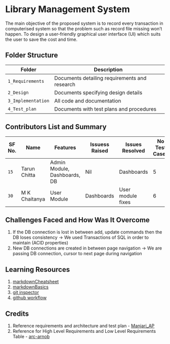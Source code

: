 # Library Management System

The main objective of the proposed system is to record every transaction in computerised system so that the problem such as record file missing won’t happen.
To design a user-friendly graphical user interface (UI) which suits the user to save the cost and time.

<!-- Build | Code Quality | Unity | [Git Inspector](using github.io option)
------|----------|-------|--------------
[![C/C++ CI](https://github.com/Sanchana-2k/LTTS_C_MiniProject/actions/workflows/c-cpp.yml/badge.svg)](https://github.com/Sanchana-2k/LTTS_C_MiniProject/blob/b805d43e91e40f65639270e74d421be9d544b0ab/.github/workflows/c-cpp.yml) | [![Static Cppcheck](https://github.com/Sanchana-2k/LTTS_C_MiniProject/actions/workflows/cppcheck.yml/badge.svg)](https://github.com/Sanchana-2k/LTTS_C_MiniProject/blob/b805d43e91e40f65639270e74d421be9d544b0ab/.github/workflows/cppcheck.yml) [![Dynamic Valgrind](https://github.com/Sanchana-2k/LTTS_C_MiniProject/actions/workflows/dynamic-code-quality.yml/badge.svg)](https://github.com/Sanchana-2k/LTTS_C_MiniProject/blob/b805d43e91e40f65639270e74d421be9d544b0ab/.github/workflows/dynamic-code-quality.yml) [![Code Coverage](https://github.com/Sanchana-2k/LTTS_C_MiniProject/actions/workflows/coverage.yml/badge.svg)](https://github.com/Sanchana-2k/LTTS_C_MiniProject/blob/b805d43e91e40f65639270e74d421be9d544b0ab/.github/workflows/coverage.yml) | [![Unity - Unit Testing](https://github.com/Sanchana-2k/LTTS_C_MiniProject/actions/workflows/unity.yml/badge.svg)](https://github.com/Sanchana-2k/LTTS_C_MiniProject/blob/b805d43e91e40f65639270e74d421be9d544b0ab/.github/workflows/unity.yml) | [![Git Inspector](https://github.com/Sanchana-2k/LTTS_C_MiniProject/actions/workflows/gitinspector.yml/badge.svg)](https://github.com/Sanchana-2k/LTTS_C_MiniProject/blob/b805d43e91e40f65639270e74d421be9d544b0ab/.github/workflows/gitinspector.yml) -->


## Folder Structure
Folder             | Description
-------------------| -----------------------------------------
`1_Requirements`   | Documents detailing requirements and research
`2_Design`         | Documents specifying design details
`3_Implementation` | All code and documentation
`4_Test_plan`      | Documents with test plans and procedures

## Contributors List and Summary

SF No. |  Name   |    Features    | Issuess Raised |Issues Resolved|No Test Cases|Test Case Pass
-------|---------|----------------|----------------|---------------|-------------|--------------
`15` | Tarun Chitta  | Admin Module, Dashboards, DB    | Nil     | Dashboards   | 5   | YES    
`30` | M K Chaitanya | User Module | Dashboards | User module fixes | 6 | YES
   

## Challenges Faced and How Was It Overcome

1. If the DB connection is lost in between add, update commands then the DB loses consistency -> We used Transactions of SQL in order to maintain (ACID properties)
2. New DB connections are created in between page navigation -> We are passing DB connection, cursor to next page during navigation

## Learning Resources
1. [markdownCheatsheet](https://github.com/adam-p/markdown-here/wiki/Markdown-Cheatsheet)
2. [markdownBasics](https://guides.github.com/features/mastering-markdown/)
3. [git inspector](https://github.com/ejwa/gitinspector.git)
4. [github workflow](https://docs.github.com/en/actions/learn-github-action)

## Credits

1. Reference requirements and architecture and test plan - [Manjari_AP](https://github.com/256152/Mini_Project_1_April_2021.git)
2. Reference for High Level Requirements and Low Level Requirements Table - [arc-arnob](https://github.com/arc-arnob/LnT_Mini_Project.git)


